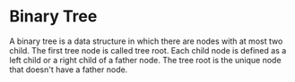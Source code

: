# Binary Tree

A binary tree is a data structure in which there are nodes with at most two child. The first tree node is called tree root.
Each child node is defined as a left child or a right child of a father node. The tree root is the unique node that doesn't have a father node.
